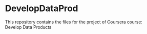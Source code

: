 # DevelopDataProd
This repository contains the files for the project of Coursera course: Develop Data Products
